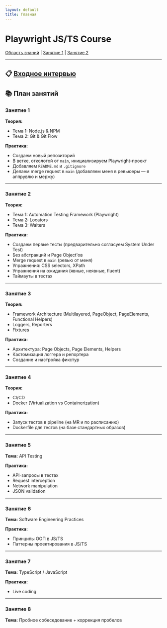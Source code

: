 ```yaml
---
layout: default
title: Главная
---
```


# Playwright JS/TS Course

[Область знаний](knowledge-scope.md) | [Занятие 1](lessons/lesson-1.md) | [Занятие 2](lessons/lesson-2.md)

---

## 📋 [Входное интервью](https://docs.google.com/spreadsheets/d/1tCCXvsZdnVEX9t_DtAmzbv3sevNBlCTX/edit?gid=1329734940#gid=1329734940)

## 📚 План занятий

### Занятие 1
**Теория:**
- Тема 1: Node.js & NPM
- Тема 2: Git & Git Flow

**Практика:**
- Создаем новый репозиторий
- В ветке, отколотой от `main`, инициализируем Playwright-проект
- Добавляем `README.md` и `.gitignore`
- Делаем merge request в `main` (добавляем меня в ревьюеры — я аппрувлю и мержу)

---

### Занятие 2
**Теория:**
- Тема 1: Automation Testing Framework (Playwright)
- Тема 2: Locators
- Тема 3: Waiters

**Практика:**
- Создаем первые тесты (предварительно согласуем System Under Test)
- Без абстракций и Page Object'ов
- Merge request в `main` (ревью от меня)
- Упражнения: CSS selectors, XPath
- Упражнения на ожидания (явные, неявные, fluent)
- Таймауты в тестах

---

### Занятие 3
**Теория:**
- Framework Architecture (Multilayered, PageObject, PageElements, Functional Helpers)
- Loggers, Reporters
- Fixtures

**Практика:**
- Архитектура: Page Objects, Page Elements, Helpers
- Кастомизация логгера и репортера
- Создание и настройка фикстур

---

### Занятие 4
**Теория:**
- CI/CD
- Docker (Virtualization vs Containerization)

**Практика:**
- Запуск тестов в pipeline (на MR и по расписанию)
- Dockerfile для тестов (на базе стандартных образов)

---

### Занятие 5
**Тема:** API Testing

**Практика:**
- API-запросы в тестах
- Request interception
- Network manipulation
- JSON validation

---

### Занятие 6
**Тема:** Software Engineering Practices

**Практика:**
- Принципы ООП в JS/TS
- Паттерны проектирования в JS/TS

---

### Занятие 7
**Тема:** TypeScript / JavaScript

**Практика:**
- Live coding

---

### Занятие 8
**Тема:** Пробное собеседование + коррекция пробелов 
